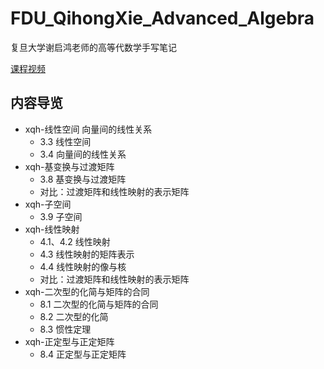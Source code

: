 # FDU_QihongXie_Advanced_Algebra
复旦大学谢启鸿老师的高等代数学手写笔记

[课程视频](https://www.bilibili.com/video/BV1mJ411r7ZB)

## 内容导览
- xqh-线性空间 向量间的线性关系
  - 3.3 线性空间
  - 3.4 向量间的线性关系
- xqh-基变换与过渡矩阵
  - 3.8 基变换与过渡矩阵
  - 对比：过渡矩阵和线性映射的表示矩阵
- xqh-子空间
  - 3.9 子空间
- xqh-线性映射
  - 4.1、4.2 线性映射
  - 4.3 线性映射的矩阵表示
  - 4.4 线性映射的像与核
  - 对比：过渡矩阵和线性映射的表示矩阵
- xqh-二次型的化简与矩阵的合同
  - 8.1 二次型的化简与矩阵的合同
  - 8.2 二次型的化简
  - 8.3 惯性定理
- xqh-正定型与正定矩阵
  - 8.4 正定型与正定矩阵
  
